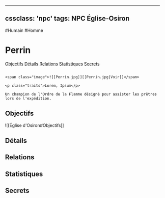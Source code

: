 
---
cssclass: 'npc'
tags: NPC Église-Osiron
---
<span class="npc-tags">#Humain #Homme</span>

# Perrin
<span class="nav">[Objectifs](#Objectifs) [Détails](#Détails) [Relations](#Relations) [Statistiques](#Statistiques) [Secrets](#Secrets)</span>

```ad-desc

<span class="image">![[Perrin.jpg]][[Perrin.jpg|Voir]]</span>

<p class="traits">Lorem, Ipsum</p>

Un champion de l'Ordre de la Flamme désigné pour assister les prêtres lors de l'expédition.
```

## Objectifs
<span class="embed-section">![[Église d'Osiron#Objectifs]]</span>

## Détails

## Relations

## Statistiques

## Secrets